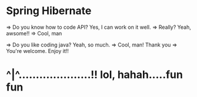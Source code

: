 # Spring Hibernate

=> Do you know how to code API?
Yes, I can work on it well.
=> Really?
Yeah, awsome!!
=> Cool, man

=> Do you like coding java?
Yeah, so much.
=> Cool, man!
Thank you
=> You're welcome.
Enjoy it!!

^|^.....................!!
lol, hahah.....fun fun
======================

